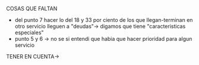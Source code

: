 COSAS QUE FALTAN
- del punto 7 hacer lo del 18 y 33 por ciento de los que llegan-terminan en otro servicio lleguen a "deudas"-> digamos que tiene "caracteristicas especiales"
- punto 5 y 6 -> no se si entendi que habia que hacer prioridad para algun servicio

TENER EN CUENTA->
